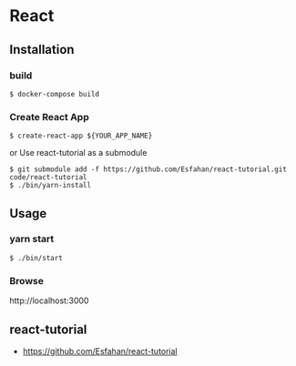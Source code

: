 # React

## Installation
### build

```
$ docker-compose build
```

### Create React App

```
$ create-react-app ${YOUR_APP_NAME}
```

or Use react-tutorial as a submodule

```
$ git submodule add -f https://github.com/Esfahan/react-tutorial.git code/react-tutorial
$ ./bin/yarn-install
```

## Usage
### yarn start

```
$ ./bin/start
```

### Browse
http://localhost:3000


## react-tutorial
- https://github.com/Esfahan/react-tutorial
